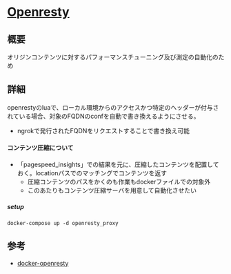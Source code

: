 [Openresty](https://openresty.org/en/)
===

## 概要

オリジンコンテンツに対するパフォーマンスチューニング及び測定の自動化のため

## 詳細

openrestyのluaで、ローカル環境からのアクセスかつ特定のヘッダーが付与されている場合、対象のFQDNのconfを自動で書き換えるようにさせる。

 - ngrokで発行されたFQDNをリクエストすることで書き換え可能


#### コンテンツ圧縮について

 - 「pagespeed_insights」での結果を元に、圧縮したコンテンツを配置しておく。locationパスでのマッチングでコンテンツを返す
    - 圧縮コンテンツのパスをかくのも作業もdockerファイルでの対象外
    - このあたりもコンテンツ圧縮サーバを用意して自動化させたい

##### setup

```
docker-compose up -d openresty_proxy
```

## 参考

 - [docker-openresty](https://github.com/openresty/docker-openresty)